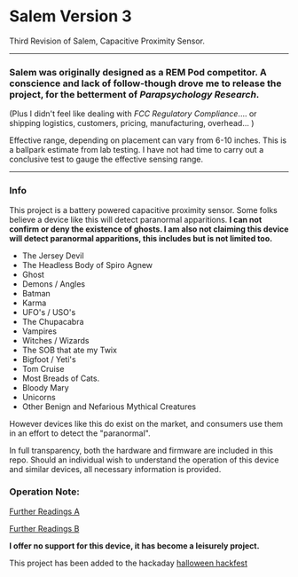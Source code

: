 


# Salem Version 3

Third Revision of Salem, Capacitive Proximity Sensor.

---

### Salem was originally designed as a REM Pod competitor. A conscience and lack of follow-though drove me to release the project, for the betterment of *Parapsychology Research*.

(Plus I didn't feel like dealing with *FCC Regulatory Compliance*.... or shipping logistics, customers, pricing, manufacturing, overhead... )

Effective range, depending on placement can vary from 6-10 inches. This is a ballpark estimate from lab testing. I have not had time to carry out a conclusive test to gauge the effective sensing range.

---

### Info

This project is a battery powered capacitive proximity sensor. Some folks believe a device like this will detect paranormal apparitions. **I can not confirm or deny the existence of ghosts. I am also not claiming this device will detect paranormal apparitions, this includes but is not limited too.**

- The Jersey Devil
- The Headless Body of Spiro Agnew
- Ghost
- Demons / Angles
- Batman
- Karma
- UFO's / USO's
- The Chupacabra
- Vampires
- Witches / Wizards
- The SOB that ate my Twix
- Bigfoot / Yeti's
- Tom Cruise
- Most Breads of Cats.
- Bloody Mary
- Unicorns
- Other Benign and Nefarious Mythical Creatures


However devices like this do exist on the market, and consumers use them in an effort to detect the "paranormal".

In full transparency, both the hardware and firmware are included in this repo. Should an individual wish to understand the operation of this device and similar devices, all necessary information is provided.

### Operation Note:

[Further Readings A](https://www.allaboutcircuits.com/technical-articles/introduction-to-capacitive-touch-sensing)

[Further Readings B](https://www.clippercontrols.com/pages/Dielectric-Constant-Values.html)


**I offer no support for this device, it has become a leisurely project.**



This project has been added to the hackaday [halloween hackfest](https://hackaday.com/2021/08/10/new-contest-halloween-hackfest/)
